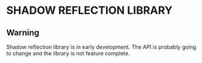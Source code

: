 # SHADOW REFLECTION LIBRARY

## Warning
Shadow reflection library is in early development. The API is probably going to
change and the library is not feature complete.
